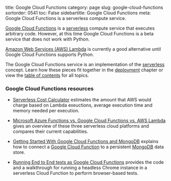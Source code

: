 title: Google Cloud Functions
category: page
slug: google-cloud-functions
sortorder: 0541
toc: False
sidebartitle: Google Cloud Functions
meta: Google Cloud Functions is a serverless compute service.


[Google Cloud Functions](https://cloud.google.com/functions/docs/concepts/overview) 
is a [serverless](/serverless.html) compute service that executes arbitrary 
code. However, at this time Google Cloud Functions is a beta service that 
does not work with Python. 

[Amazon Web Services (AWS) Lambda](/aws-lambda.html) is currently a good 
alternative until Google Cloud Functions supports Python.

<div class="well see-also">The Google Cloud Functions service is an implementation of the <a href="/serverless.html">serverless</a> concept. Learn how these pieces fit together in the <a href="/deployment.html">deployment</a> chapter or view the <a href="/table-of-contents.html">table of contents</a> for all topics.</div>


### Google Cloud Functions resources
* [Serverless Cost Calculator](http://serverlesscalc.com/) estimates
  the amount that AWS would charge based on Lambda exeuctions, 
  average execution time and memory needed per execution. 

* [Microsoft Azure Functions vs. Google Cloud Functions vs. AWS Lambda](http://cloudacademy.com/blog/microsoft-azure-functions-vs-google-cloud-functions-fight-for-serverless-cloud-domination-continues/)
  gives an overview of these three serverless cloud platforms and
  compares their current capabilities.

* [Getting Started With Google Cloud Functions and MongoDB](https://thecodebarbarian.com/getting-started-with-google-cloud-functions-and-mongodb.html)
  explains how to connect a
  [Google Cloud Function](/google-cloud-functions.html) to a persistent
  [MongoDB](/mongodb.html) data store.

* [Running End to End tests as Google Cloud Functions](https://hackernoon.com/running-end-to-end-tests-as-google-cloud-functions-f5e34ffc3984)
  provides the code and a walkthrough for running a headless Chrome 
  instance in a serverless Cloud Function to perform browser-based tests.
